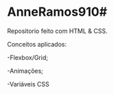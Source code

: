 # AnneRamos910#
Repositorio feito com HTML & CSS.

Conceitos aplicados:

-Flexbox/Grid;

-Animações;

-Variáveis CSS
